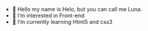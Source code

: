 - 👋 Hello my name is  Helo, but you can call me Luna.
- 👀 I’m interested in Front-end
- 🌱 I’m currently learning Html5 and css3


<!---
yheloo/yheloo is a ✨ special ✨ repository because its `README.md` (this file) appears on your GitHub profile.
You can click the Preview link to take a look at your changes.
--->
